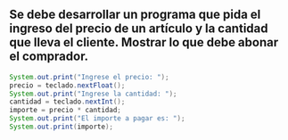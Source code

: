 ## Se debe desarrollar un programa que pida el ingreso del precio de un artículo y la cantidad que lleva el cliente. Mostrar lo que debe abonar el comprador.

```Java
System.out.print("Ingrese el precio: ");
precio = teclado.nextFloat();
System.out.print("Ingrese la cantidad: ");
cantidad = teclado.nextInt();
importe = precio * cantidad;
System.out.print("El importe a pagar es: ");
System.out.print(importe);
```